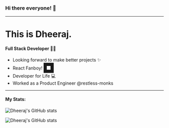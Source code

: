 ### Hi there everyone! :wave:
---
# This is Dheeraj.

#### Full Stack Developer :man_technologist:
+ Looking forward to make better projects :sparkles:
+ React Fanboy! <img src="https://cdn.freebiesupply.com/logos/large/2x/react-1-logo-png-transparent.png" width="12" height="12" border="10"/>
+ Developer for Life :computer:
+ Worked as a Product Engineer @restless-monks
---


#### My Stats:
![Dheeraj's GitHub stats](https://github-readme-stats.vercel.app/api?username=dheeraj13127&show_icons=true&theme=radical)

![Dheeraj's GitHub stats](https://github-readme-stats.vercel.app/api?username=dheeraj13127&show_icons=true)



